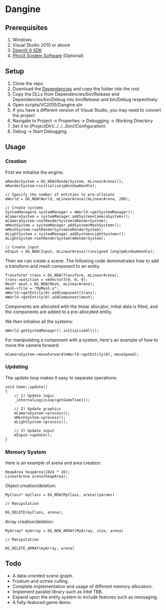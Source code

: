 Dangine
=======


Prerequisites
-------

1. Windows
2. Visual Studio 2010 or above
3. [DirectX 9 SDK](http://www.microsoft.com/en-gb/download/details.aspx?id=6812)
4. [PhysX System Software](http://www.nvidia.com/object/physx-9.13.0725-driver.html) (Optional)

Setup
-------

1. Clone the repo
2. Download the [Dependencies](https://dl.dropboxusercontent.com/u/31008648/Dependencies.zip) and copy the folder into the root
3. Copy the DLLs from Dependencies/bin/Release and Dependencies/bin/Debug into bin/Release and bin/Debug respectively
4. Open scripts/VC2010/Dangine.sln
5. If you have a different version of Visual Studio, you may need to convert the project
6. Navigate to Project -> Properties -> Debugging -> Working Directory
7. Set it to $(ProjectDir)/../../../bin/$(Configuration)
8. Debug -> Start Debugging

Usage
-------

### Creation

First we initialise the engine:

```
mRenderSystem = DG_NEW(RenderSystem, mLinearArena)();
mRenderSystem->initialise(pWindowHandle);

// Specify the number of entities to pre-allocate
mWorld = DG_NEW(World, mLinearArena)(mLinearArena, 200);

// Create systems
SystemManager& systemManager = mWorld->getSystemManager();
mCameraSystem = systemManager.addSystem<CameraSystem>();
mCameraSystem->setRenderSystem(mRenderSystem);
mMeshSystem = systemManager.addSystem<MeshSystem>();
mMeshSystem->setRenderSystem(mRenderSystem);
mLightSystem = systemManager.addSystem<LightSystem>();
mLightSystem->setRenderSystem(mRenderSystem);

// Create input
mInput = DG_NEW(Input, mLinearArena)((unsigned long)pWindowHandle);
```

Then we can create a scene. The following code demonstrates how to add a transform and
mesh component to an entity.

```
Transform* trans = DG_NEW(Transform, mLinearArena);
trans->position = vmVector3(0, 0, 0);
Mesh* mesh = DG_NEW(Mesh, mLinearArena);
mesh->file = "MyMesh.x";
mWorld->getEntity(0).addComponent(trans);
mWorld->getEntity(0).addComponent(mesh);
```

Components are allocated with the linear allocator, initial data is filled, and the
components are added to a pre-allocated entity.

We then initialise all the systems:

```
mWorld.getSystemManager().initialiseAll();
```

For manipulating a component with a system, here's an example of how to move the
camera forward:

```
mCameraSystem->moveForward(mWorld->getEntity(0), moveSpeed);
```

### Updating

The update loop makes it easy to separate operations:

```
void Game::update()
{
	// 1) Update logic
	_internalLogicLoop(getGameTime());

	// 2) Update graphics
	mCameraSystem->process();
	mMeshSystem->process();
	mLightSystem->process();

	// 3) Update input
	mInput->update();
}
```

### Memory System

Here is an example of arena and area creation:

```
HeapArea heapArea(1024 * 16);
LinearArena arena(heapArea);
```

Object creation/deletion:

```
MyClass* myClass = DG_NEW(MyClass, arena)(params)

// Manipulation

DG_DELETE(myClass, arena);
```

Array creation/deletion:

```
MyArray* myArray = DG_NEW_ARRAY(MyArray, size, arena)

// Manipulation

DG_DELETE_ARRAY(myArray, arena)
```

Todo
-------

- A data-oriented scene graph.
- Frustum and octree culling.
- Complete implementation and usage of different memory allocators.
- Implement parallel library such as Intel TBB.
- Expand upon the entity system to include features such as messaging.
- A fully-featured game demo.